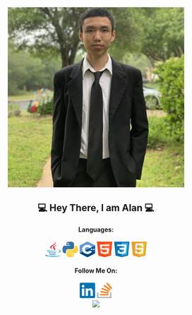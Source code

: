 

<div align="center">
<a href="https://github.com/alanngo/alanngo">
  <img src=https://github.com/alanngo/alanngo/blob/master/src/me2.jpg?raw=true" width="400px" />
</a>

  
## 💻 Hey There, I am Alan 💻
#### Languages:
<img src = "https://github.com/alanngo/alanngo/blob/master/src/java.png?raw=true" width ="35px" height="35px">
<img src = "https://github.com/alanngo/alanngo/blob/master/src/python.png?raw=true" width ="35px" height="35px">
<img src = "https://github.com/alanngo/alanngo/blob/master/src/cpp.png?raw=true" width ="35px" height="35px">
<img src = "https://github.com/alanngo/alanngo/blob/master/src/html.png?raw=true" width ="35px" height="35px">
<img src = "https://github.com/alanngo/alanngo/blob/master/src/css.png?raw=true" width ="35px" height="35px">
<img src = "https://github.com/alanngo/alanngo/blob/master/src/javascript.png?raw=true" width ="35px" height="35px">

#### Follow Me On:
<a href="https://www.linkedin.com/in/alan-ngo-77338a150/">
<img src ="https://github.com/alanngo/alanngo/blob/master/src/linkedin.png?raw=true" width ="35px" height="35px"></a>
<a href = "https://stackoverflow.com/users/12383616/alan">
<img src = "https://github.com/alanngo/alanngo/blob/master/src/stackoverflow.jpg?raw=true" width ="35px" height="35px"></a>
<br>

<!-- If you forked this repo, Change the username as yours -->
<a href="https://github.com/gurusabarish/gurusabarish">
  <img align="center" src="https://github-readme-stats.vercel.app/api?username=alanngo&show_icons=true&theme=dark" />
</a>
<br>
</div>
